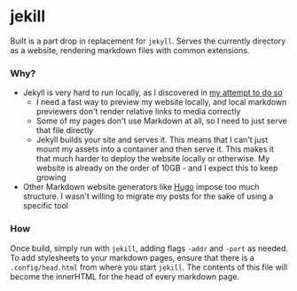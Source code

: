 # jekill

Built is a part drop in replacement for `jekyll`. Serves the currently directory as a website, rendering markdown files with common extensions.

### Why?

- Jekyll is very hard to run locally, as I discovered in [my attempt to do so](https://blog.sadboi.dev/projects/running-jekyll)
	- I need a fast way to preview my website locally, and local markdown previewers don't render relative links to media correctly
	- Some of my pages don't use Markdown at all, so I need to just serve that file directly
	- Jekyll builds your site and serves it. This means that I can't just mount my assets into a container and then serve it. This makes it that much harder to deploy the website locally or otherwise. My website is already on the order of 10GB - and I expect this to keep growing
- Other Markdown website generators like [Hugo](https://gohugo.io/documentation/) impose too much structure. I wasn't willing to migrate my posts for the sake of using a specific tool

### How

Once build, simply run with `jekill`, adding flags `-addr` and `-port` as needed. To add stylesheets to your markdown pages, ensure that there is a `.config/head.html` from where you start `jekill`. The contents of this file will become the innerHTML for the head of every markdown page.

